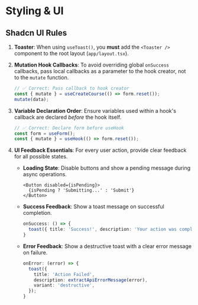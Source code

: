# Styling & UI

## Shadcn UI Rules

1.  **Toaster**: When using `useToast()`, you **must** add the `<Toaster />` component to the root layout (`app/layout.tsx`).

2.  **Mutation Hook Callbacks**: To avoid overriding global `onSuccess` callbacks, pass local callbacks as a parameter to the hook creator, not to the `mutate` function.

    ```typescript
    // ✅ Correct: Pass callback to hook creator
    const { mutate } = useCreateCourse(() => form.reset());
    mutate(data);
    ```

3.  **Variable Declaration Order**: Ensure variables used within a hook's callback are declared *before* the hook itself.

    ```typescript
    // ✅ Correct: Declare form before useHook
    const form = useForm();
    const { mutate } = useHook(() => form.reset());
    ```

4.  **UI Feedback Essentials**: For every user action, provide clear feedback for all possible states.

    - **Loading State**: Disable buttons and show a pending message during async operations.
      ```tsx
      <Button disabled={isPending}>
        {isPending ? 'Submitting...' : 'Submit'}
      </Button>
      ```

    - **Success Feedback**: Show a toast message on successful completion.
      ```typescript
      onSuccess: () => {
        toast({ title: 'Success!', description: 'Your action was completed.' });
      }
      ```

    - **Error Feedback**: Show a destructive toast with a clear error message on failure.
      ```typescript
      onError: (error) => {
        toast({
          title: 'Action Failed',
          description: extractApiErrorMessage(error),
          variant: 'destructive',
        });
      }
      ```